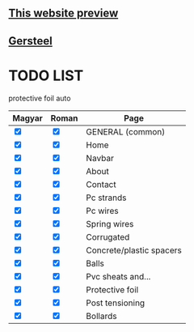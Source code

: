 ## [This website preview](http://5.15.13.11:3500/)

## [Gersteel](https://gersteel.netlify.app)

# TODO LIST

protective foil auto

<table>
   <thead>
      <tr>
         <th>Magyar</th>
         <th>Roman</th>
         <th>Page</th>
      </tr>
   </thead>
   <tbody>
      <tr>
         <td>
         <input type="checkbox" checked>
         </input>
         </td>
                  <td><input type="checkbox" checked>
         </input></td>
         <td>GENERAL (common)</td>
      </tr>
      <tr>
         <td>
         <input type="checkbox" checked>
         </input>
         </td>
                  <td><input type="checkbox" checked>
         </input></td>
         <td>Home</td>
      </tr>
      <tr>
         <td>
         <input type="checkbox" checked>
         </input>
         </td>
                  <td><input type="checkbox" checked>
         </input></td>
         <td>Navbar</td>
      </tr>
      <tr>
         <td>
         <input type="checkbox" checked>
         </input>
         </td>
                  <td><input type="checkbox" checked>
         </input></td>
         <td>About</td>
      </tr>
      <tr>
         <td>
         <input type="checkbox" checked>
         </input>
         </td>
                  <td><input type="checkbox" checked>
         </input></td>
         <td>Contact</td>
      </tr>
      <tr>
         <td>
         <input type="checkbox" checked>
         </input>
         </td>
                  <td><input type="checkbox" checked>
         </input></td>
         <td>Pc strands</td>
      </tr>
      <tr>
         <td>
         <input type="checkbox" checked>
         </input>
         </td>
                  <td><input type="checkbox" checked>
         </input></td>
         <td>Pc wires</td>
      </tr>
      <tr>
         <td>
         <input type="checkbox" checked>
         </input>
         </td>
                  <td><input type="checkbox" checked>
         </input></td>
         <td>Spring wires</td>
      </tr>
      <tr>
         <td>
         <input type="checkbox" checked>
         </input>
         </td>
                  <td><input type="checkbox" checked>
         </input></td>
         <td>Corrugated</td>
      </tr>
      <tr>
         <td>
         <input type="checkbox" checked>
         </input>
         </td>
                  <td><input type="checkbox" checked>
         </input></td>
         <td>Concrete/plastic spacers</td>
      </tr>
      <tr>
         <td>
         <input type="checkbox" checked>
         </input>
         </td>
                  <td><input type="checkbox" checked>
         </input></td>
         <td>Balls</td>
      </tr>
      <tr>
         <td>
         <input type="checkbox" checked>
         </input>
         </td>
                  <td><input type="checkbox" checked>
         </input></td>
         <td>Pvc sheats and...</td>
      </tr>
      <tr>
         <td>
         <input type="checkbox" checked>
         </input>
         </td>
                  <td><input type="checkbox" checked>
         </input></td>
         <td>Protective foil</td>
      </tr>
      <tr>
         <td>
         <input type="checkbox" checked>
         </input>
         </td>
                  <td><input type="checkbox" checked>
         </input></td>
         <td>Post tensioning</td>
      </tr>
      <tr>
         <td>
         <input type="checkbox" checked>
         </input>
         </td>
                  <td><input type="checkbox" checked>
         </input></td>
         <td>Bollards</td>
      </tr>
   </tbody>
</table>
